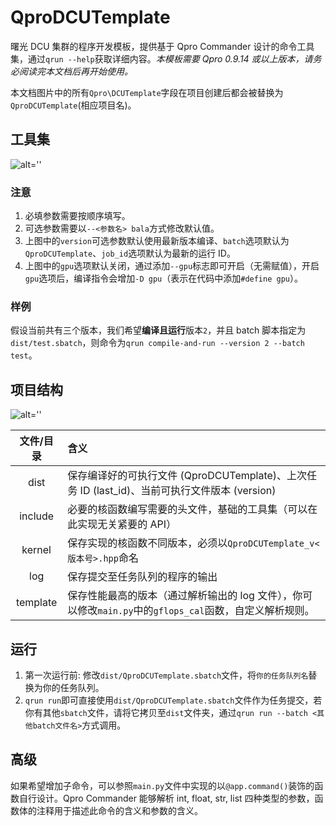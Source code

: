 # QproDCUTemplate

曙光 DCU 集群的程序开发模板，提供基于 Qpro Commander 设计的命令工具集，通过`qrun --help`获取详细内容。_本模板需要 Qpro 0.9.14 或以上版本，请务必阅读完本文档后再开始使用。_

本文档图片中的所有`Qpro\DCUTemplate`字段在项目创建后都会被替换为`QproDCUTemplate`(相应项目名)。

## 工具集

![alt=''](https://cos.rhythmlian.cn/ImgBed/0d601753dd34a2a72fb21c0197343c3c.png)

### 注意

1. 必填参数需要按顺序填写。
2. 可选参数需要以`--<参数名> bala`方式修改默认值。
3. 上图中的`version`可选参数默认使用最新版本编译、`batch`选项默认为`QproDCUTemplate`、`job_id`选项默认为最新的运行 ID。
4. 上图中的`gpu`选项默认关闭，通过添加`--gpu`标志即可开启（无需赋值），开启`gpu`选项后，编译指令会增加`-D gpu`（表示在代码中添加`#define gpu`）。

### 样例

假设当前共有三个版本，我们希望**编译且运行**版本`2`，并且 batch 脚本指定为`dist/test.sbatch`，则命令为`qrun compile-and-run --version 2 --batch test`。

## 项目结构

![alt=''](https://cos.rhythmlian.cn/ImgBed/58c2cf88f36e1fdfdc7185c6aa5c8542.png)

| 文件/目录 | 含义                                                                                                     |
| :-------: | :------------------------------------------------------------------------------------------------------- |
|   dist    | 保存编译好的可执行文件 (QproDCUTemplate)、上次任务 ID (last_id)、当前可执行文件版本 (version)            |
|  include  | 必要的核函数编写需要的头文件，基础的工具集（可以在此实现无关紧要的 API）                                 |
|  kernel   | 保存实现的核函数不同版本，必须以`QproDCUTemplate_v<版本号>.hpp`命名                                      |
|    log    | 保存提交至任务队列的程序的输出                                                                           |
| template  | 保存性能最高的版本（通过解析输出的 log 文件），你可以修改`main.py`中的`gflops_cal`函数，自定义解析规则。 |

## 运行

1. 第一次运行前: 修改`dist/QproDCUTemplate.sbatch`文件，将`你的任务队列名`替换为你的任务队列。
2. `qrun run`即可直接使用`dist/QproDCUTemplate.sbatch`文件作为任务提交，若你有其他`sbatch`文件，请将它拷贝至`dist`文件夹，通过`qrun run --batch <其他batch文件名>`方式调用。

## 高级

如果希望增加子命令，可以参照`main.py`文件中实现的以`@app.command()`装饰的函数自行设计。Qpro Commander 能够解析 int, float, str, list 四种类型的参数，函数体的注释用于描述此命令的含义和参数的含义。
